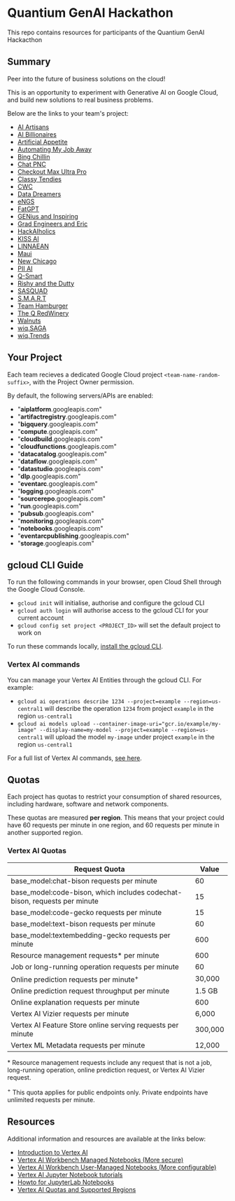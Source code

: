 # Quantium GenAI Hackathon

This repo contains resources for participants of the Quantium GenAI Hackacthon

## Summary 

Peer into the future of business solutions on the cloud! 

This is an opportunity to experiment with Generative AI on Google Cloud, and build new solutions to real business problems.

Below are the links to your team's project:

- [AI Artisans](https://console.cloud.google.com/home/dashboard?project=ai-artisans-lui5ep)
- [AI Billionaires](https://console.cloud.google.com/home/dashboard?project=ai-billionaires-1hpilb)
- [Artificial Appetite](https://console.cloud.google.com/home/dashboard?project=artificial-appetite-2zny4y)
- [Automating My Job Away](https://console.cloud.google.com/home/dashboard?project=automating-my-job-away-op4aoo)
- [Bing Chillin](https://console.cloud.google.com/home/dashboard?project=bing-chillin-o81m8v)
- [Chat PNC](https://console.cloud.google.com/home/dashboard?project=chat-pnc-rpms7t)
- [Checkout Max Ultra Pro](https://console.cloud.google.com/home/dashboard?project=checkout-max-ultra-pro-16xmw0)
- [Classy Tendies](https://console.cloud.google.com/home/dashboard?project=classy-tendies-l02wp3)
- [CWC](https://console.cloud.google.com/home/dashboard?project=cwc-fsvzhn)
- [Data Dreamers](https://console.cloud.google.com/home/dashboard?project=data-dreamers-1ejypr)
- [eNGS](https://console.cloud.google.com/home/dashboard?project=engs-sv83is)
- [FatGPT](https://console.cloud.google.com/home/dashboard?project=fat-gpt-s4rvy2)
- [GENius and Inspiring](https://console.cloud.google.com/home/dashboard?project=genius-and-inspiring-a209r3)
- [Grad Engineers and Eric](https://console.cloud.google.com/home/dashboard?project=grad-engineers-and-eric-zz6zih)
- [HackAIholics](https://console.cloud.google.com/home/dashboard?project=hack-ai-holics-uoh83p)
- [KISS AI](https://console.cloud.google.com/home/dashboard?project=kiss-ai-obec7a)
- [LINNAEAN](https://console.cloud.google.com/home/dashboard?project=linnaean-nlnh4q)
- [Maui](https://console.cloud.google.com/home/dashboard?project=maui-ame4zo)
- [New Chicago](https://console.cloud.google.com/home/dashboard?project=new-chicago-w6bq87)
- [PII AI](https://console.cloud.google.com/home/dashboard?project=pii-ai-6inigd)
- [Q-Smart](https://console.cloud.google.com/home/dashboard?project=q-smart-b5l0ti)
- [Rishy and the Dutty](https://console.cloud.google.com/home/dashboard?project=rishy-and-the-dutts-mu80km)
- [SASQUAD](https://console.cloud.google.com/home/dashboard?project=sasquad-t5mdly)
- [S.M.A.R.T](https://console.cloud.google.com/home/dashboard?project=smart-oxapj5)
- [Team Hamburger](https://console.cloud.google.com/home/dashboard?project=team-cheeseburger-xqeh6i)
- [The Q RedWinery](https://console.cloud.google.com/home/dashboard?project=the-q-red-winery-07eyc2)
- [Walnuts](https://console.cloud.google.com/home/dashboard?project=walnuts-y10usz)
- [wiq.SAGA](https://console.cloud.google.com/home/dashboard?project=wiq-saga-90qv8n)
- [wiq.Trends](https://console.cloud.google.com/home/dashboard?project=wiq-trends-0423zp)

## Your Project

Each team recieves a dedicated Google Cloud project `<team-name-random-suffix>`, with the Project Owner permission.

By default, the following servers/APIs are enabled:

- "**aiplatform**.googleapis.com"
- "**artifactregistry**.googleapis.com"
- "**bigquery**.googleapis.com"
- "**compute**.googleapis.com"
- "**cloudbuild**.googleapis.com"
- "**cloudfunctions**.googleapis.com"
- "**datacatalog**.googleapis.com"
- "**dataflow**.googleapis.com"
- "**datastudio**.googleapis.com"
- "**dlp**.googleapis.com"
- "**eventarc**.googleapis.com"
- "**logging**.googleapis.com"
- "**sourcerepo**.googleapis.com"
- "**run**.googleapis.com"
- "**pubsub**.googleapis.com"
- "**monitoring**.googleapis.com"
- "**notebooks**.googleapis.com"
- "**eventarcpublishing**.googleapis.com"
- "**storage**.googleapis.com"

## gcloud CLI Guide

To run the following commands in your browser, open Cloud Shell through the Google Cloud Console.

- `gcloud init` will initialise, authorise and configure the gcloud CLI
- `gcloud auth login` will authorise access to the gcloud CLI for your current account
- `gcloud config set project <PROJECT_ID>` will set the default project to work on

To run these commands locally, [install the gcloud CLI](https://cloud.google.com/sdk/docs/install).

### Vertex AI commands
You can manage your Vertex AI Entities through the gcloud CLI. For example:
- `gcloud ai operations describe 1234 --project=example --region=us-central1` will describe the operation `1234` from project `example` in the region `us-central1`
- `gcloud ai models upload --container-image-uri="gcr.io/example/my-image" --display-name=my-model --project=example --region=us-central1` will upload the model `my-image` under project `example` in the region `us-central1`

For a full list of Vertex AI commands, [see here](https://cloud.google.com/sdk/gcloud/reference/ai).

## Quotas

Each project has quotas to restrict your consumption of shared resources, including hardware, software and network components.

These quotas are measured **per region**. This means that your project could have 60 requests per minute in one region, and 60 requests per minute in another supported region. 


### Vertex AI Quotas
| Request Quota | Value |
|----|---|
| base_model:chat-bison requests per minute | 60 |
| base_model:code-bison, which includes codechat-bison, requests per minute | 15 |
| base_model:code-gecko requests per minute | 15 |
| base_model:text-bison requests per minute | 60 |
| base_model:textembedding-gecko requests per minute | 600 |
| Resource management requests* per minute | 600 |
| Job or long-running operation requests per minute | 60 |
| Online prediction requests per minute<sup>+</sup> | 30,000 |
| Online prediction request throughput per minute | 1.5 GB |
| Online explanation requests per minute | 600 |
| Vertex AI Vizier requests per minute | 6,000 |
| Vertex AI Feature Store online serving requests per minute | 300,000 |
| Vertex ML Metadata requests per minute | 12,000 |

\* Resource management requests include any request that is not a job, long-running operation, online prediction request, or Vertex AI Vizier request.

<sup>+</sup> This quota applies for public endpoints only. Private endpoints have unlimited requests per minute.


## Resources

Additional information and resources are available at the links below:

- [Introduction to Vertex AI](https://cloud.google.com/vertex-ai/docs/start/introduction-unified-platform)
- [Vertex AI Workbench Managed Notebooks (More secure)](https://cloud.google.com/vertex-ai/docs/workbench/managed/introduction)
- [Vertex AI Workbench User-Managed Notebooks (More configurable)](https://cloud.google.com/vertex-ai/docs/workbench/user-managed/introduction)
- [Vertex AI Jupyter Notebook tutorials](https://cloud.google.com/vertex-ai/docs/tutorials/jupyter-notebooks#vertex-ai-workbench)
- [Howto for JupyterLab Notebooks](https://jupyterlab.readthedocs.io/en/stable/user/notebook.html)
- [Vertex AI Quotas and Supported Regions](https://cloud.google.com/vertex-ai/docs/quotas#image)

